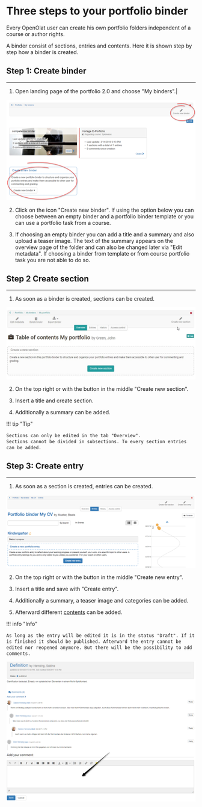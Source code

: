 #  Three steps to your portfolio binder

Every OpenOlat user can create his own portfolio folders independent of a
course or author rights.

A binder consist of sections, entries and contents. Here it is shown step by
step how a binder is created.

## Step 1: Create binder  
---  
1. Open landing page of the portfolio 2.0 and choose "My binders".|

![new_binder.png](assets/portfolio_new_binder.png)  
  
2. Click on the icon "Create new binder". If using the option below you can
choose between an empty binder and a portfolio binder template or you can use
a portfolio task from a course.  
  
3. If choosing an empty binder you can add a title and a summary and also upload
a teaser image. The text of the summary appears on the overview page of the
folder and can also be changed later via "Edit metadata". If choosing a binder
from template or from course portfolio task you are not able to do so.  
  
## Step 2 Create section  
---  
1. As soon as a binder is created, sections can be created.


![new_section.png](assets/create_new_section.jpg)  
  
2. On the top right or with the button in the middle "Create new section".  
  
3. Insert a title and create section.  
4. Additionally a summary can be added.  
  

!!! tip "Tip"

    Sections can only be edited in the tab "Overview".
    Sections cannot be divided in subsections. To every section entries can be added.

## Step 3: Create entry  
---  
1. As soon as a section is created, entries can be created.


![user_entries.png](assets/pf_entries_user_EN.png)  
  
2. On the top right or with the button in the middle "Create new entry".  
3. Insert a title and save with "Create entry".  
4. Additionally a summary, a teaser image and categories can be added.  
  
5. Afterward different [contents](../area_modules/My_portfolio_binders.md) can be added.  
  
!!! info "Info"

    As long as the entry will be edited it is in the status "Draft". If it is finished it should be published. Afterward the entry cannot be edited nor reopened anymore. But there will be the possibility to add comments.

![comment.png](assets/eportfolio_comment.png)  


